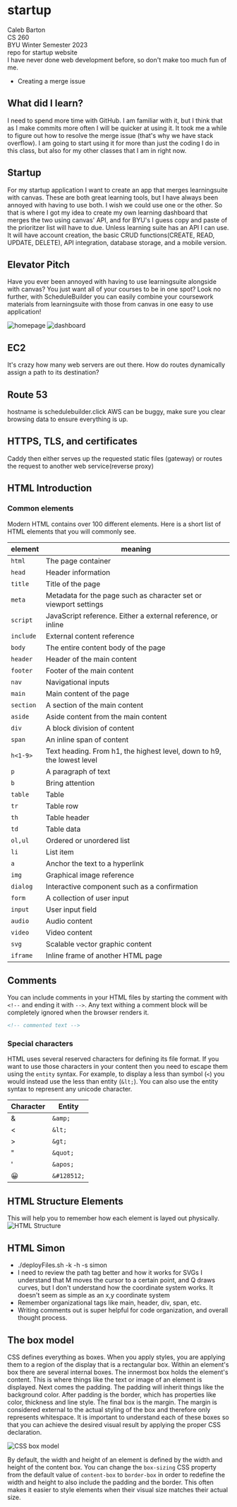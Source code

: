 # startup
Caleb Barton
<br>
CS 260 
<br>
BYU Winter Semester 2023
<br>
repo for startup website
<br>
I have never done web development before, so don't make too much fun of me. 
* Creating a merge issue

## What did I learn?
I need to spend more time with GitHub. I am familiar with it, but I think that as I make commits more often
I will be quicker at using it. It took me a while to figure out how to resolve the merge issue (that's why we
have stack overflow). I am going to start using it for more than just the coding I do in this class, but also
for my other classes that I am in right now. 

## Startup
For my startup application I want to create an app that merges learningsuite with canvas. These are both great learning tools, but I have always been annoyed with having to use both. I wish we could use one or the other. So that is where I got my idea to create my own learning dashboard that merges the two using canvas' API, and for BYU's I guess copy and paste of the prioritzer list will have to due. Unless learning suite has an API I can use. It will have account creation, the basic CRUD functions(CREATE, READ, UPDATE, DELETE), API integration, database storage, and a mobile version. 

## Elevator Pitch
Have you ever been annoyed with having to use learningsuite alongside with canvas? You just want all of your
courses to be in one spot? Look no further, with ScheduleBuilder you can easily combine your coursework materials from learningsuite with those from canvas in one easy to use application!

![homepage](pic1.png)
![dashboard](pic2.png)

## EC2
It's crazy how many web servers are out there.
How do routes dynamically assign a path to its 
destination?

## Route 53
hostname is schedulebuilder.click AWS can be 
buggy, make sure you clear browsing data to ensure everything is up. 

## HTTPS, TLS, and certificates
Caddy then either serves up the requested static files (gateway) or routes the request to another 
web service(reverse proxy)

## HTML Introduction 
### Common elements

Modern HTML contains over 100 different elements. Here is a short list of HTML elements that you will commonly see.

| element   | meaning                                                                |
| --------- | ---------------------------------------------------------------------- |
| `html`    | The page container                                                     |
| `head`    | Header information                                                     |
| `title`   | Title of the page                                                      |
| `meta`    | Metadata for the page such as character set or viewport settings       |
| `script`  | JavaScript reference. Either a external reference, or inline           |
| `include` | External content reference                                             |
| `body`    | The entire content body of the page                                    |
| `header`  | Header of the main content                                             |
| `footer`  | Footer of the main content                                             |
| `nav`     | Navigational inputs                                                    |
| `main`    | Main content of the page                                               |
| `section` | A section of the main content                                          |
| `aside`   | Aside content from the main content                                    |
| `div`     | A block division of content                                            |
| `span`    | An inline span of content                                              |
| `h<1-9>`  | Text heading. From h1, the highest level, down to h9, the lowest level |
| `p`       | A paragraph of text                                                    |
| `b`       | Bring attention                                                        |
| `table`   | Table                                                                  |
| `tr`      | Table row                                                              |
| `th`      | Table header                                                           |
| `td`      | Table data                                                             |
| `ol,ul`   | Ordered or unordered list                                              |
| `li`      | List item                                                              |
| `a`       | Anchor the text to a hyperlink                                         |
| `img`     | Graphical image reference                                              |
| `dialog`  | Interactive component such as a confirmation                           |
| `form`    | A collection of user input                                             |
| `input`   | User input field                                                       |
| `audio`   | Audio content                                                          |
| `video`   | Video content                                                          |
| `svg`     | Scalable vector graphic content                                        |
| `iframe`  | Inline frame of another HTML page                                      |

## Comments

You can include comments in your HTML files by starting the comment with `<!--` and ending it with `-->`. Any text withing a comment block will be completely ignored when the browser renders it.

```html
<!-- commented text -->
```

### Special characters

HTML uses several reserved characters for defining its file format. If you want to use those characters in your content then you need to escape them using the `entity` syntax. For example, to display a less than symbol (`<`) you would instead use the less than entity (`&lt;`). You can also use the entity syntax to represent any unicode character.

| Character | Entity      |
| --------- | ----------- |
| &amp;     | `&amp;`     |
| <         | `&lt;`      |
| >         | `&gt;`      |
| "         | `&quot;`    |
| '         | `&apos;`    |
| &#128512; | `&#128512;` |

## HTML Structure Elements
This will help you to remember how each element is layed out physically. 
![HTML Structure](htmlElementsVisula.png)

## HTML Simon
* ./deployFiles.sh -k <keyfile> -h <yourdomain> -s simon
* I need to review the path tag better and how it works for SVGs
  I understand that M moves the cursor to a certain point, and Q 
  draws curves, but I don't understand how the coordinate system
  works. It doesn't seem as simple as an x,y coordinate system
* Remember organizational tags like main, header, div, span, etc. 
* Writing comments out is super helpful for code organization, 
  and overall thought process. 

## The box model

CSS defines everything as boxes. When you apply styles, you are applying them to a region of the display that is a rectangular box. Within an element's box there are several internal boxes. The innermost box holds the element's content. This is where things like the text or image of an element is displayed. Next comes the padding. The padding will inherit things like the background color. After padding is the border, which has properties like color, thickness and line style. The final box is the margin. The margin is considered external to the actual styling of the box and therefore only represents whitespace. It is important to understand each of these boxes so that you can achieve the desired visual result by applying the proper CSS declaration.

![CSS box model](cssBoxModel.jpg)

By default, the width and height of an element is defined by the width and height of the content box. You can change the `box-sizing` CSS property from the default value of `content-box` to `border-box` in order to redefine the width and height to also include the padding and the border. This often makes it easier to style elements when their visual size matches their actual size.
